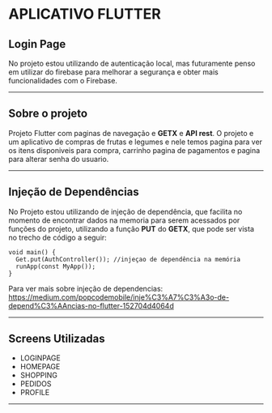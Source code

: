 <h1>APLICATIVO FLUTTER </h1>

<h2>Login Page</h2>
No projeto estou utilizando de autenticação local, mas futuramente penso em utilizar do firebase para melhorar a segurança e obter mais funcionalidades com o Firebase.
<hr>
<h2>Sobre o projeto</h2>
Projeto Flutter com paginas de navegação e <strong>GETX</strong> e <strong>API rest</strong>. 
O projeto e um aplicativo de compras de frutas e legumes
e nele temos pagina para ver os itens disponiveis para compra, carrinho pagina de pagamentos e pagina para alterar senha do usuario.
<hr>
<h2>Injeção de Dependências</h2>
No Projeto estou utilizando de injeção de dependência, que facilita no momento de encontrar dados na memoria para serem acessados por funções do projeto, utilizando a função <strong>PUT</strong> do <strong>GETX</strong>, que pode ser vista no trecho de código a seguir:

```
void main() {
  Get.put(AuthController()); //injeçao de dependência na memória
  runApp(const MyApp());
}
```
Para ver mais sobre injeção de dependencias: <a>https://medium.com/popcodemobile/inje%C3%A7%C3%A3o-de-depend%C3%AAncias-no-flutter-152704d4064d</a>
<hr>

<h2>Screens Utilizadas</h2>

- LOGINPAGE
- HOMEPAGE
- SHOPPING
- PEDIDOS
- PROFILE

<hr>



